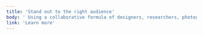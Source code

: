 ```yaml
---
title: 'Stand out to the right audience'
body: ' Using a collaborative formula of designers, researchers, photographers, videographers, and copywriters, we’ll build and extend your brand in digital places. '
link: 'Learn more'
---
```

